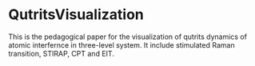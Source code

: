 # QutritsVisualization

This is the pedagogical paper for the visualization of qutrits dynamics of atomic interfernce in three-level system. It include stimulated Raman transition, STIRAP, CPT and EIT. 
